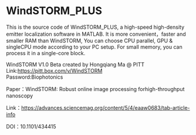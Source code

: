 # WindSTORM_PLUS
This is the source code of WindSTORM_PLUS, a high-speed high-density emitter localization software in MATLAB. It is more convenient，faster and smaller RAM than WindSTORM, You can choose CPU parallel, GPU & singleCPU mode according to your PC setup. For small memory, you can process it in a single-core block.

WindSTORM V1.0 Beta created by Hongqiang Ma @ PITT
Link:https://pitt.box.com/v/WindSTORM        
Password:Biophotonics

Paper：WindSTORM: Robust online image processing forhigh-throughput nanoscopy

Link：https://advances.sciencemag.org/content/5/4/eaaw0683/tab-article-info

DOI：10.1101/434415

